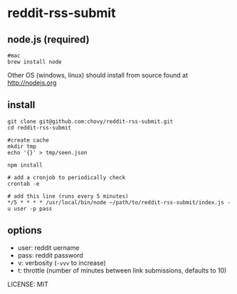 reddit-rss-submit
=============

## node.js (required)

	#mac
	brew install node

Other OS (windows, linux) should install from source found at http://nodejs.org

## install

    git clone git@github.com:chovy/reddit-rss-submit.git
    cd reddit-rss-submit
    
    #create cache
    mkdir tmp
    echo '{}' > tmp/seen.json
    
    npm install

    # add a cronjob to periodically check
    crontab -e

    # add this line (runs every 5 minutes)
    */5 * * * * /usr/local/bin/node ~/path/to/reddit-rss-submit/index.js -u user -p pass


## options

- user: reddit uername
- pass: reddit password
- v: verbosity (`-vvv` to increase)
- t: throttle (number of minutes between link submissions, defaults to 10)

LICENSE: MIT

